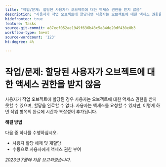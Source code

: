 ```yaml
---
title: "작업/문제: 할당된 사용자가 오브젝트에 대한 액세스 권한을 받지 않음"
description: "사용자가 작업 오브젝트에 할당되면 사용자는 오브젝트에 대한 액세스 권한을 받지 못할 수 있으며 할당을 완료할 수 없습니다. 사용자는 액세스 권한을 요청할 수 있지만 이렇게 하면 작업 항목 완료에 시간과 복잡성이 추가됩니다."
hidefromtoc: true
feature: Tasks
source-git-commit: a87ecf052ae1949f636b43c5a84de20df430e0b3
workflow-type: tm+mt
source-wordcount: '123'
ht-degree: 4%

---
```



# 작업/문제: 할당된 사용자가 오브젝트에 대한 액세스 권한을 받지 않음

사용자가 작업 오브젝트에 할당된 경우 사용자는 오브젝트에 대한 액세스 권한을 받지 못할 수 있으며, 할당을 완료할 수 없다. 사용자는 액세스를 요청할 수 있지만, 이렇게 하면 작업 항목의 완료에 시간과 복잡성이 추가됩니다.

**해결 방법**

다음 중 하나를 수행하십시오.

* 사용자 할당 해제 및 재할당
* 수동으로 사용자에게 액세스 권한 부여

_2023년 7월에 처음 보고되었습니다._
